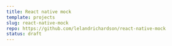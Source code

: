 ```yaml
---
title: React native mock
template: projects
slug: react-native-mock
repo: https://github.com/lelandrichardson/react-native-mock
status: draft
---
```

